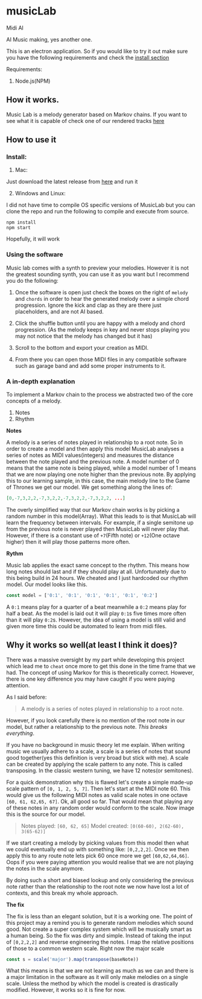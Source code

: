 # musicLab
Midi AI

AI Music making, yes another one.

This is an electron application. So if you would like to try it out make sure you have the following requirements and check the [install section](#Install)

Requirements:
1. Node.js(NPM)

## How it works.

Music Lab is a melody generator based on Markov chains. If you want to see what it is capable of check one of our rendered tracks [here](https://github.com/pedsm/musicLab/tree/master/polished_mp3s)

## How to use it

### Install:

1. Mac:

Just download the latest release from [here](https://github.com/pedsm/musicLab/releases) and run it

2. Windows and Linux:

I did not have time to compile OS specific versions of MusicLab but you can clone the repo and run the following to compile and execute from source.
```
npm install
npm start
```
Hopefully, it will work

### Using the software

Music lab comes with a synth to preview your melodies. However it is not the greatest sounding synth, you can use it as you want but I recommend you do the following:

1. Once the software is open just check the boxes on the right of `melody` and `chords` in order to hear the generated melody over a simple chord progression. Ignore the kick and clap as they are there just placeholders, and are not AI based.

2. Click the shuffle button until you are happy with a melody and chord progression. (As the melody keeps in key and never stops playing you may not notice that the melody has changed but it has)

3. Scroll to the bottom and export your creation as MIDI.

4. From there you can open those MIDI files in any compatible software such as garage band and add some proper instruments to it.

### A in-depth explanation

To implement a Markov chain to the process we abstracted two of the core concepts of a melody.

1. Notes
2. Rhythm 

**Notes**

A melody is a series of notes played in relationship to a root note. So in order to create a model and then apply this model MusicLab analyses a series of notes as MIDI values(integers) and measures the distance between the note played and the previous note. A model number of 0 means that the same note is being played, while a model number of 1 means that we are now playing one note higher than the previous note. By applying this to our learning sample, in this case, the main melody line to the Game of Thrones we get our model. We get something along the lines of:

```json
[0,-7,3,2,2,-7,3,2,2,-7,3,2,2,-7,3,2,2, ...]
```

The overly simplified way that our Markov chain works is by picking a random number in this model(Array). What this leads to is that MusicLab will learn the frequency between intervals. For example, if a single semitone up from the previous note is never played then MusicLab will never play that. However, if there is a constant use of `+7`(Fifth note) or `+12`(One octave higher) then it will play those patterns more often.

**Rythm**

Music lab applies the exact same concept to the rhythm. This means how long notes should last and if they should play at all. Unfortunately due to this being build in 24 hours. We cheated and I just hardcoded our rhythm model. Our model looks like this.

```javascript
const model = ['0:1', '0:1', '0:1', '0:1', '0:1', '0:2']
```

A `0:1` means play for a quarter of a beat meanwhile a `0:2` means play for half a beat. As the model is laid out it will play `0:1`s five times more often than it will play `0:2`s. However, the idea of using a model is still valid and given more time this could be automated to learn from midi files.

## Why it works so well(at least I think it does)?

There was a massive oversight by my part while developing this project which lead me to `cheat` once more to get this done in the time frame that we had. The concept of using Markov for this is theoretically correct. However, there is one key difference you may have caught if you were paying attention.

As I said before:

> A melody is a series of notes played in relationship to a root note.

However, if you look carefully there is no mention of the root note in our model, but rather a relationship to the previous note. *This breaks everything*.

If you have no background in music theory let me explain. When writing music we usually adhere to a scale, a scale is a series of notes that sound good together(yes this definition is very broad but stick with me). A scale can be created by applying the scale pattern to any note. This is called transposing. In the classic western tuning, we have 12 notes(or semitones).

For a quick demonstration why this is flawed let's create a simple made-up scale pattern of `[0, 1, 2, 5, 7]`. Then let's start at the MIDI note 60. This would give us the following MIDI notes as valid scale notes in one octave `[60, 61, 62,65, 67]`. Ok, all good so far. That would mean that playing any of these notes in any random order would conform to the scale. Now image this is the source for our model.

> Notes played: `[60, 62, 65]`
> Model created: `[0(60-60), 2(62-60), 3(65-62)]`

If we start creating a melody by picking values from this model then what we could eventually end up with something like: `[0,2,2,2]`. Once we then apply this to any route note lets pick 60 once more we get `[60,62,64,66]`. Oops if you were paying attention you would realise that we are not playing the notes in the scale anymore.

By doing such a short and biased lookup and only considering the previous note rather than the relationship to the root note we now have lost a lot of contexts, and this break my whole approach.

**The fix**

The fix is less than an elegant solution, but it is a working one. The point of this project may a remind you is to generate random melodies which sound good. Not create a super complex system which will be musically smart as a human being. So the fix was dirty and simple. Instead of taking the input of `[0,2,2,2]` and reverse engineering the notes. I map the relative positions of those to a common western scale. Right now the major scale

```javascript
const s = scale('major').map(transpose(baseNote))
```

What this means is that we are not learning as much as we can and there is a major limitation in the software as it will only make melodies on a single scale. Unless the method by which the model is created is drastically modified. However, it works so it is fine for now.